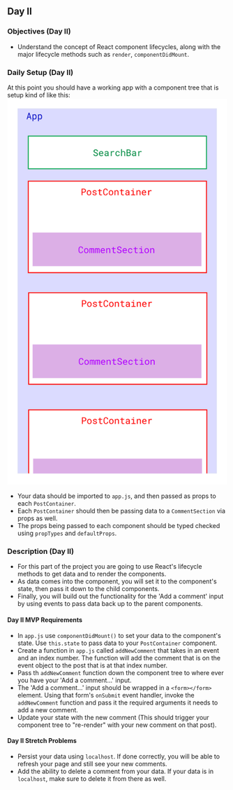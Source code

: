 ## Day II
### Objectives (Day II)
* Understand the concept of React component lifecycles, along with the major lifecycle methods such as `render`, `componentDidMount`.

### Daily Setup (Day II)
At this point you should have a working app with a component tree that is setup kind of like this:
![alt tag](/assets/InstaClone-componentStructure.jpg)

* Your data should be imported to `app.js`, and then passed as props to each `PostContainer`.
* Each `PostContainer` should then be passing data to a `CommentSection` via props as well.
* The props being passed to each component should be typed checked using `propTypes` and `defaultProps`.

### Description (Day II)
* For this part of the project you are going to use React's lifecycle methods to get data and to render the components.
* As data comes into the component, you will set it to the component's state, then pass it down to the child components.
* Finally, you will build out the functionality for the 'Add a comment' input by using events to pass data back up to the parent components.

#### Day II MVP Requirements
* In `app.js` use `componentDidMount()` to set your data to the component's state. Use `this.state` to pass data to your `PostContainer` component.
* Create a function in `app.js` called `addNewComment` that takes in an event and an index number. The function will add the comment that is on the event object to the post that is at that index number. 
* Pass th `addNewComment` function down the component tree to where ever you have your 'Add a comment...' input. 
* The 'Add a comment...' input should be wrapped in a `<form></form>` element. Using that form's `onSubmit` event handler, invoke the `addNewComment` function and pass it the required arguments it needs to add a new comment.
* Update your state with the new comment (This should trigger your component tree to "re-render" with your new comment on that post).

#### Day II Stretch Problems
* Persist your data using `localhost`. If done correctly, you will be able to refresh your page and still see your new comments.
* Add the ability to delete a comment from your data. If your data is in `localhost`, make sure to delete it from there as well.

